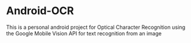 # Android-OCR
This is a personal android project for Optical Character Recognition using the Google Mobile Vision API for text recognition from an image
